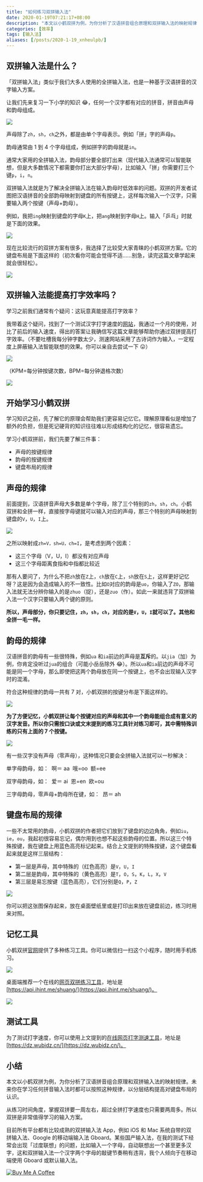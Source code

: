```yaml
---
title: "如何练习双拼输入法"
date: 2020-01-19T07:21:17+08:00
description: "本文以小鹤双拼为例，为你分析了汉语拼音组合原理和双拼输入法的映射规律。"
categories: [效率]
tags: [输入法]
aliases: [/posts/2020-1-19_xnheulpb/]
---
```


## 双拼输入法是什么？

「双拼输入法」类似于我们大多人使用的全拼输入法，也是一种基于汉语拼音的汉字输入方案。

让我们先来复习一下小学的知识 😂，任何一个汉字都有对应的拼音，拼音由声母和韵母组成。

![](/images/shuangpin/1.jpg)

声母除了`zh`，`sh`，`ch`之外，都是由单个字母表示。例如「拼」字的声母`p`。

韵母通常由 1 到 4 个字母组成，例如拼字的韵母就是`in`。

通常大家用的全拼输入法，韵母部分要全部打出来（现代输入法通常可以智能联想，但是大多数情况下都需要你打出大部分字母），比如输入「拼」你需要打三个键`p`，`i`，`n`。

双拼输入法就是为了解决全拼输入法在输入韵母时低效率的问题。双拼的开发者试图把汉语拼音的全部韵母映射到键盘的所有按键上，这样每次输入一个汉字，只需要输入两个按键（声母+韵母）。

例如，我把`ing`映射到键盘的字母`K`上，把`ang`映射到字母`H`上。输入「乒乓」时就是下面的效果。

![](/images/shuangpin/2.jpg)

现在比较流行的双拼方案有很多，我选择了比较受大家青睐的小鹤双拼方案。它的键盘布局是下面这样的（初次看你可能会觉得不适……别急，读完这篇文章学起来就会很轻松）。

![](/images/shuangpin/3.jpg)

## 双拼输入法能提高打字效率吗？

学习之前我们通常有个疑问：这玩意真能提高打字效率？

我带着这个疑问，找到了一个测试汉字打字速度的[网站](https://dz.wubidz.cn/)，我通过一个月的使用，对比了前后的输入速度，得出的答案让我确信写这篇文章能够帮助你通过双拼提高打字效率。（不要吐槽我每分钟字数太少，测速网站采用了古诗词作为输入，一定程度上屏蔽输入法智能联想的效果。你可以亲自去尝试一下 😛）

![](/images/shuangpin/4.jpg)

（KPM=每分钟按键次数，BPM=每分钟退格次数）

![](/images/shuangpin/5.jpg)

## 开始学习小鹤双拼

学习知识之前，先了解它的原理会帮助我们更容易记忆它。理解原理看似是增加了额外的负担，但是死记硬背的知识往往难以形成结构化的记忆，很容易遗忘。

学习小鹤双拼前，我们先要了解三件事：

- 声母的按键规律
- 韵母的按键规律
- 键盘布局的规律

## 声母的规律

前面提到，汉语拼音声母大多数是单个字母，除了三个特别的`zh`，`sh`，`ch`。小鹤双拼和全拼一样，直接按字母键就可以输入对应的声母，那三个特别的声母映射到键盘的`V`，`U`，`I`上。

![](/images/shuangpin/6.jpg)

之所以映射成`zh=V，sh=U，ch=I`，是考虑到两个因素：

- 这三个字母（V，U，I）都没有对应声母
- 这三个字母距离食指和中指都比较近

那有人要问了，为什么不把`zh`放在`Z`上，`ch`放在`C`上，`sh`放在`S`上，这样更好记忆呀？这是因为会造成输入的不一致性。比如`O`对应的韵母是`uo`，你输入了`ZO`，那输入法就无法分辨你输入的是`zhuo`（捉），还是`zuo`（作）。如此一来就违背了双拼输入法一个汉字只要输入两个键的原则。

**所以，声母部分，你只要记住，`zh`，`sh`，`ch`，对应的是`V`，`U`，`I`就可以了。其他和全拼一毛一样。**

## 韵母的规律

汉语拼音的韵母有一些很特殊，例如`ua` 和`ia`前边的声母是**互斥**的。以`jia`（加）为例，你肯定没听过`jua`的组合（可能小岳岳除外 😂）。所以`ua`和`ia`前边的声母不可能是同一个字母，那么即使把这两个韵母放在同一个按键上，也不会出现输入汉字时的混淆。

符合这种规律的韵母一共有 7 对，小鹤双拼的按键分布是下面这样的。

![](/images/shuangpin/7.jpg)

**为了方便记忆，小鹤双拼让每个按键对应的声母和其中一个韵母能组合成有意义的汉字发音。所以你只需按口诀或文末提到的练习工具针对练习即可，其中需特殊训练的只有上面的 7 个按键。**

![](/images/shuangpin/8.jpg)

有一些汉字没有声母（零声母），这种情况只要会全拼输入法就可以一秒解决：

单字母韵母，如：  啊＝ aa  哦=oo  额=ee

双字母韵母，如：  爱＝ ai  恩=en  欧=ou

三字母韵母，零声母+韵母所在键，如：  昂＝ ah

## 键盘布局的规律

一些不太常用的韵母，小鹤双拼的作者把它们放到了键盘的边边角角，例如`iu`，`ie`，`ou`，我起初很容易忘记，偶尔用到也想不起这些韵母的位置。所以这三个特殊按键，我在键盘上用蓝色高亮标记起来。结合上文提到的特殊按键，这个键盘看起来就是这样三层结构：

- 第一层是声母，其中特殊的（红色高亮）是`V`，`U`，`I`
- 第二层是韵母，其中特殊的（黄色高亮）是`T`，`O`，`S`，`K`，`L`，`X`，`V`
- 第三层是易忘按键（蓝色高亮），它们分别是`Q`，`P`，`Z`

![](/images/shuangpin/9.jpg)

你可以把这张图保存起来，放在桌面壁纸里或是打印出来放在键盘前边，练习时用来对照。

## 记忆工具

小鹤双拼[官网](https://www.flypy.com/index.html)提供了多种练习工具。你可以微信扫一扫这个小程序，随时用手机练习。

![](/images/shuangpin/10.jpg)

桌面端推荐一个在线的[网页双拼练习工具](https://api.ihint.me/shuang/)，地址是 [https://api.ihint.me/shuang/](https://api.ihint.me/shuang/)。

![](/images/shuangpin/11.jpg)

## 测试工具

为了测试打字速度，你可以使用上文提到的[在线网页打字测速工具](https://dz.wubidz.cn/)，地址是[https://dz.wubidz.cn/](https://dz.wubidz.cn/)。

## 小结

本文以小鹤双拼为例，为你分析了汉语拼音组合原理和双拼输入法的映射规律。未来你在学习任何拼音输入法时都可以按照这种规律，以分层结构提高对键盘布局的认识。

从练习时间角度，掌握双拼要一周左右，超过全拼打字速度也只需要两周多。所以双拼是非常值得学习的输入方案。

目前所有平台都有比较成熟的双拼输入法 App，例如 iOS 和 Mac 系统自带的双拼输入法、Google 的移动端输入法 Gboard。某些国产输入法，在我的测试下经常会出现「过度联想」的问题，比如输入一个字母，自动联想出一个甚至更多汉字，这和双拼输入法一个汉字两个字母的敲键节奏稍有违背，我个人倾向于在移动端使用 Gboard 或默认输入法。

[![Buy Me A Coffee](https://cdn.buymeacoffee.com/buttons/v2/default-yellow.png?width=217px)](https://www.buymeacoffee.com/stevedsun)
